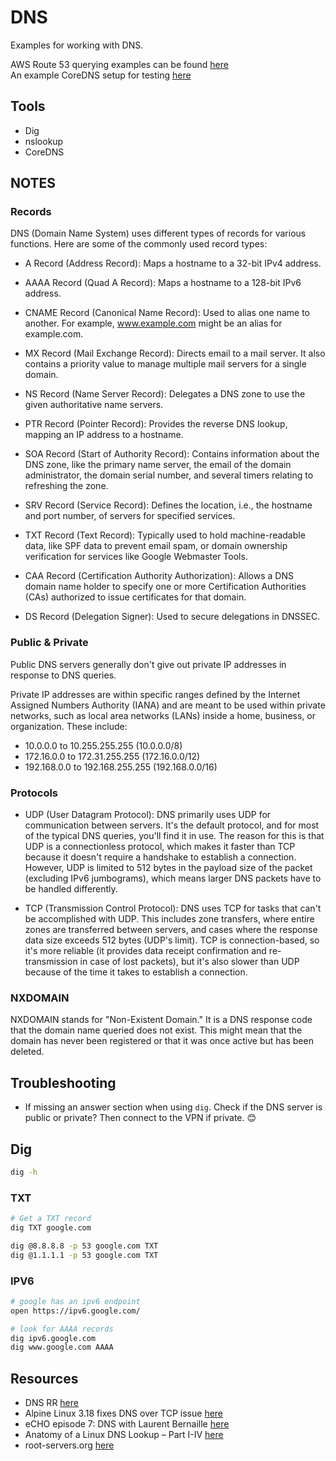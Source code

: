 # DNS

Examples for working with DNS.  

AWS Route 53 querying examples can be found [here](../33_awscli/ROUTE_53.md)  
An example CoreDNS setup for testing [here](https://github.com/chrisguest75/sysadmin_examples/blob/master/07_coredns_tcpdump/README.md)  

## Tools

* Dig
* nslookup
* CoreDNS

## NOTES

### Records

DNS (Domain Name System) uses different types of records for various functions. Here are some of the commonly used record types:

* A Record (Address Record): Maps a hostname to a 32-bit IPv4 address.

* AAAA Record (Quad A Record): Maps a hostname to a 128-bit IPv6 address.

* CNAME Record (Canonical Name Record): Used to alias one name to another. For example, www.example.com might be an alias for example.com.

* MX Record (Mail Exchange Record): Directs email to a mail server. It also contains a priority value to manage multiple mail servers for a single domain.

* NS Record (Name Server Record): Delegates a DNS zone to use the given authoritative name servers.

* PTR Record (Pointer Record): Provides the reverse DNS lookup, mapping an IP address to a hostname.

* SOA Record (Start of Authority Record): Contains information about the DNS zone, like the primary name server, the email of the domain administrator, the domain serial number, and several timers relating to refreshing the zone.

* SRV Record (Service Record): Defines the location, i.e., the hostname and port number, of servers for specified services.

* TXT Record (Text Record): Typically used to hold machine-readable data, like SPF data to prevent email spam, or domain ownership verification for services like Google Webmaster Tools.

* CAA Record (Certification Authority Authorization): Allows a DNS domain name holder to specify one or more Certification Authorities (CAs) authorized to issue certificates for that domain.

* DS Record (Delegation Signer): Used to secure delegations in DNSSEC.

### Public & Private

Public DNS servers generally don't give out private IP addresses in response to DNS queries.

Private IP addresses are within specific ranges defined by the Internet Assigned Numbers Authority (IANA) and are meant to be used within private networks, such as local area networks (LANs) inside a home, business, or organization. These include:

* 10.0.0.0 to 10.255.255.255 (10.0.0.0/8)
* 172.16.0.0 to 172.31.255.255 (172.16.0.0/12)
* 192.168.0.0 to 192.168.255.255 (192.168.0.0/16)

### Protocols

* UDP (User Datagram Protocol): DNS primarily uses UDP for communication between servers. It's the default protocol, and for most of the typical DNS queries, you'll find it in use. The reason for this is that UDP is a connectionless protocol, which makes it faster than TCP because it doesn't require a handshake to establish a connection. However, UDP is limited to 512 bytes in the payload size of the packet (excluding IPv6 jumbograms), which means larger DNS packets have to be handled differently.

* TCP (Transmission Control Protocol): DNS uses TCP for tasks that can't be accomplished with UDP. This includes zone transfers, where entire zones are transferred between servers, and cases where the response data size exceeds 512 bytes (UDP's limit). TCP is connection-based, so it's more reliable (it provides data receipt confirmation and re-transmission in case of lost packets), but it's also slower than UDP because of the time it takes to establish a connection.

### NXDOMAIN

NXDOMAIN stands for "Non-Existent Domain." It is a DNS response code that the domain name queried does not exist. This might mean that the domain has never been registered or that it was once active but has been deleted.  

## Troubleshooting

* If missing an answer section when using `dig`.  Check if the DNS server is public or private? Then connect to the VPN if private. 😊  

## Dig

```sh
dig -h
```

### TXT

```sh
# Get a TXT record 
dig TXT google.com    

dig @8.8.8.8 -p 53 google.com TXT
dig @1.1.1.1 -p 53 google.com TXT
```

### IPV6

```sh
# google has an ipv6 endpoint
open https://ipv6.google.com/

# look for AAAA records
dig ipv6.google.com
dig www.google.com AAAA
```

## Resources

* DNS RR [here](https://www.netmeister.org/blog/dns-rrs.html)  
* Alpine Linux 3.18 fixes DNS over TCP issue [here](https://www.theregister.com/2023/05/16/alpine_linux_318/)  
* eCHO episode 7: DNS with Laurent Bernaille [here](https://www.youtube.com/watch?v=mo0RIJZypbQ)  
* Anatomy of a Linux DNS Lookup – Part I-IV [here](https://zwischenzugs.com/2018/06/08/anatomy-of-a-linux-dns-lookup-part-i/)  
* root-servers.org [here](https://root-servers.org/)  

